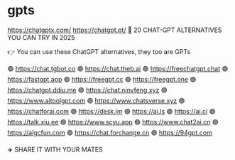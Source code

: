 # gpts
https://chatgptx.com/
https://chatgpt.pt/
💎 20 CHAT-GPT ALTERNATIVES YOU CAN TRY IN 2025

👉 You can use these ChatGPT alternatives, they too are GPTs

🟣 https://chat.tgbot.co
🟣 https://chat.theb.ai
🟣 https://freechatgpt.chat
🟣 https://fastgpt.app
🟣 https://freegpt.cc
🟣 https://freegpt.one
🟣 https://chatgpt.ddiu.me
🟣 https://chat.ninvfeng.xyz
🟣 https://www.aitoolgpt.com
🟣 https://www.chatsverse.xyz
🟣 https://chatforai.com
🟣 https://desk.im
🟣 https://ai.ls
🟣 https://ai.ci
🟣 https://talk.xiu.ee
🟣 https://www.scyu.app
🟣 https://www.chat2ai.cn
🟣 https://aigcfun.com
🟣 https://chat.forchange.cn
🟣 https://94gpt.com

✈️ SHARE IT WITH YOUR MATES
